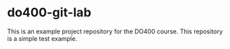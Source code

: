 # do400-git-lab
This is an example project repository for the DO400 course.
This repository is a simple test example.
